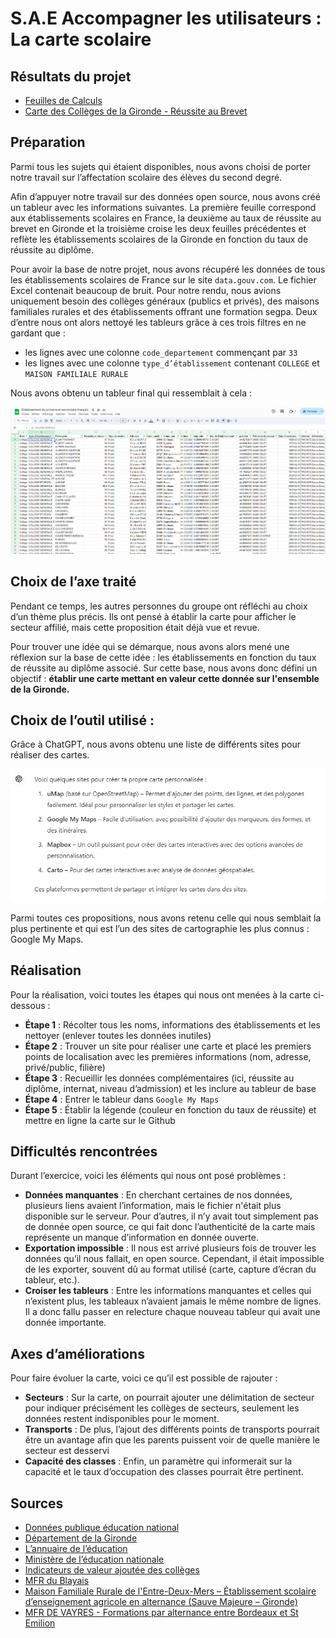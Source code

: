 
# __S.A.E Accompagner les utilisateurs : La carte scolaire__

## Résultats du projet

- [Feuilles de Calculs](https://docs.google.com/spreadsheets/d/1vGGsHTBB61thcOxlOQWG5S6lDTsJIJCAUaVtimA1SIk/edit?usp=sharing)
- [Carte des Collèges de la Gironde - Réussite au Brevet](https://www.google.com/maps/d/u/0/edit?mid=1ZAeDZPKG7ClccB6j2kR2H90z25_pMBQ&usp=sharing)

## Préparation

Parmi tous les sujets qui étaient disponibles, nous avons choisi de porter notre travail sur l’affectation scolaire des élèves du second degré.

Afin d’appuyer notre travail sur des données open source, nous avons créé un tableur avec les informations suivantes. La première feuille correspond aux établissements scolaires en France, la deuxième au taux de réussite au brevet en Gironde et la troisième croise les deux feuilles précédentes et reflète les établissements scolaires de la Gironde en fonction du taux de réussite au diplôme.

Pour avoir la base de notre projet, nous avons récupéré les données de tous les établissements scolaires de France sur le site ```data.gouv.com```. Le fichier Excel contenait beaucoup de bruit. Pour notre rendu, nous avions uniquement besoin des collèges généraux (publics et privés), des maisons familiales rurales et des établissements offrant une formation segpa. Deux d’entre nous ont alors nettoyé les tableurs grâce à ces trois filtres en ne gardant que :
- les lignes avec une colonne ```code_departement``` commençant par ```33```
- les lignes avec une colonne ```type_d’établissement``` contenant ```COLLEGE``` et ```MAISON FAMILIALE RURALE```

Nous avons obtenu un tableur final qui ressemblait à cela :

![excelscreenshot.PNG](ressources%2Fexcelscreenshot.PNG)

## Choix de l’axe traité

Pendant ce temps, les autres personnes du groupe ont réfléchi au choix d’un thème plus précis. Ils ont pensé à établir la carte pour afficher le secteur affilié, mais cette proposition était déjà vue et revue. 

Pour trouver une idée qui se démarque, nous avons alors mené une réflexion sur la base de cette idée : les établissements en fonction du taux de réussite au diplôme associé. Sur cette base, nous avons donc défini un objectif : **établir une carte mettant en valeur cette donnée sur l'ensemble de la Gironde.**

## Choix de l’outil utilisé :

Grâce à ChatGPT, nous avons obtenu une liste de différents sites pour réaliser des cartes.

![gptcarte.PNG](ressources%2Fgptcarte.PNG)

Parmi toutes ces propositions, nous avons retenu celle qui nous semblait la plus pertinente et qui est l’un des sites de cartographie les plus connus : Google My Maps.

## Réalisation

Pour la réalisation, voici toutes les étapes qui nous ont menées à la carte ci-dessous :
- **Étape 1** : Récolter tous les noms, informations des établissements et les nettoyer (enlever toutes les données inutiles)
- **Étape 2** : Trouver un site pour réaliser une carte et placé les premiers points de localisation avec les premières informations (nom, adresse, privé/public, filière)
- **Étape 3** : Recueillir les données complémentaires (ici, réussite au diplôme, internat, niveau d’admission) et les inclure au tableur de base
- **Étape 4** : Entrer le tableur dans ```Google My Maps```
- **Étape 5** : Établir la légende (couleur en fonction du taux de réussite) et mettre en ligne la carte sur le Github

## Difficultés rencontrées

Durant l’exercice, voici les éléments qui nous ont posé problèmes :
- **Données manquantes** : En cherchant certaines de nos données, plusieurs liens avaient l’information, mais le fichier n'était plus disponible sur le serveur. Pour d’autres, il n’y avait tout simplement pas de donnée open source, ce qui fait donc l’authenticité de la carte mais représente un manque d’information en donnée ouverte.
- **Exportation impossible** : Il nous est arrivé plusieurs fois de trouver les données qu’il nous fallait, en open source. Cependant, il était impossible de les exporter, souvent dû au format utilisé (carte, capture d’écran du tableur, etc.).
- **Croiser les tableurs** : Entre les informations manquantes et celles qui n’existent plus, les tableaux n’avaient jamais le même nombre de lignes. Il a donc fallu passer en relecture chaque nouveau tableur qui avait une donnée importante.

## Axes d’améliorations

Pour faire évoluer la carte, voici ce qu’il est possible de rajouter :
- **Secteurs** : Sur la carte, on pourrait ajouter une délimitation de secteur pour indiquer précisément les collèges de secteurs, seulement les données restent indisponibles pour le moment.
- **Transports** : De plus, l’ajout des différents points de transports pourrait être un avantage afin que les parents puissent voir de quelle manière le secteur est desservi
- **Capacité des classes** : Enfin, un paramètre qui informerait sur la capacité et le taux d’occupation des classes pourrait être pertinent.


## Sources

- [Données publique éducation national](https://defis.data.gouv.fr/defis/carte-scolaire)
- [Département de la Gironde](https://monetablissement.gironde.fr/localisation/carto)
- [L’annuaire de l’éducation](https://annuaire-education.fr/departement/gironde/033.html?tout=oui&statut_public=oui&statut_prive=oui&type_college=oui&type_erea=oui)
- [Ministère de l’éducation nationale](https://www.education.gouv.fr/panorama-scolaire#:~:text=Ce%20panorama%20synth%C3%A9tique%20des%20%C3%A9tablissements%20vise%20%C3%A0%20rendre%20compte%20de)
- [Indicateurs de valeur ajoutée des collèges](https://www.data.gouv.fr/fr/datasets/indicateurs-de-valeur-ajoutee-des-colleges/)
- [MFR du Blayais](https://www.mfrblaye.fr/)
- [Maison Familiale Rurale de l'Entre-Deux-Mers – Établissement scolaire d’enseignement agricole en alternance (Sauve Majeure – Gironde)](https://www.mfr-entredeuxmers.fr/)
- [MFR DE VAYRES - Formations par alternance entre Bordeaux et St Emilion](https://mfr-vayres.fr/)
